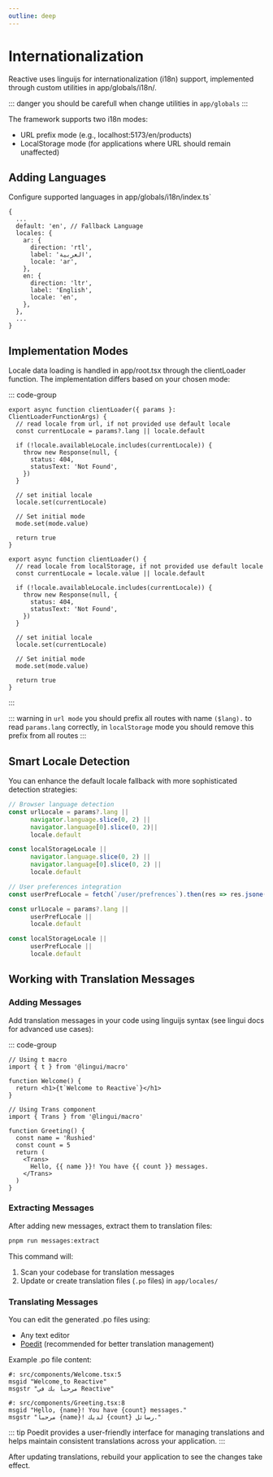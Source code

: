 ```yaml
---
outline: deep
---
```


# Internationalization

Reactive uses linguijs for internationalization (i18n) support, implemented through custom utilities in app/globals/i18n/.

::: danger
you should be carefull when change utilities in `app/globals`
:::

The framework supports two i18n modes:

* URL prefix mode (e.g., localhost:5173/en/products)
* LocalStorage mode (for applications where URL should remain unaffected)

## Adding Languages

Configure supported languages in app/globals/i18n/index.ts`

```ts{3-15}
{
  ...
  default: 'en', // Fallback Language
  locales: {
    ar: {
      direction: 'rtl',
      label: 'العربية',
      locale: 'ar',
    },
    en: {
      direction: 'ltr',
      label: 'English',
      locale: 'en',
    },
  },
  ...
}
```

## Implementation Modes

Locale data loading is handled in app/root.tsx through the clientLoader function. The implementation differs based on your chosen mode:

::: code-group

```ts{1-3} [url-mode.ts]
export async function clientLoader({ params }: ClientLoaderFunctionArgs) {
  // read locale from url, if not provided use default locale
  const currentLocale = params?.lang || locale.default

  if (!locale.availableLocale.includes(currentLocale)) {
    throw new Response(null, {
      status: 404,
      statusText: 'Not Found',
    })
  }

  // set initial locale
  locale.set(currentLocale)

  // Set initial mode
  mode.set(mode.value)

  return true
}
```

```ts{1-3} [localStorage-mode.ts]
export async function clientLoader() {
  // read locale from localStorage, if not provided use default locale
  const currentLocale = locale.value || locale.default

  if (!locale.availableLocale.includes(currentLocale)) {
    throw new Response(null, {
      status: 404,
      statusText: 'Not Found',
    })
  }

  // set initial locale
  locale.set(currentLocale)

  // Set initial mode
  mode.set(mode.value)

  return true
}
```

:::

::: warning
in `url mode` you should prefix all routes with name `($lang).` to read `params.lang` correctly, in `localStorage` mode you should remove this prefix from all routes
:::

## Smart Locale Detection

You can enhance the default locale fallback with more sophisticated detection strategies:

```ts
// Browser language detection
const urlLocale = params?.lang ||
      navigator.language.slice(0, 2) ||
      navigator.language[0].slice(0, 2)|| 
      locale.default

const localStorageLocale ||
      navigator.language.slice(0, 2) ||
      navigator.language[0].slice(0, 2) || 
      locale.default

// User preferences integration
const userPrefLocale = fetch(`/user/prefrences`).then(res => res.jsone()).locale

const urlLocale = params?.lang ||
      userPrefLocale ||
      locale.default

const localStorageLocale ||
      userPrefLocale ||
      locale.default
```

## Working with Translation Messages

### Adding Messages

Add translation messages in your code using linguijs syntax (see lingui docs for advanced use cases):

::: code-group

```tsx{2,5} [Welcome.tsx]
// Using t macro
import { t } from '@lingui/macro'

function Welcome() {
  return <h1>{t`Welcome to Reactive`}</h1>
}
```

```tsx{2,8-10} [Greeting.tsx]
// Using Trans component
import { Trans } from '@lingui/macro'

function Greeting() {
  const name = 'Rushied'
  const count = 5
  return (
    <Trans>
      Hello, {{ name }}! You have {{ count }} messages.
    </Trans>
  )
}
```

### Extracting Messages

After adding new messages, extract them to translation files:

```bash
pnpm run messages:extract
```

This command will:

1. Scan your codebase for translation messages
2. Update or create translation files (`.po` files) in `app/locales/`

### Translating Messages

You can edit the generated .po files using:

* Any text editor
* [Poedit](https://poedit.net/) (recommended for better translation management)

Example .po file content:

```po
#: src/components/Welcome.tsx:5
msgid "Welcome to Reactive"
msgstr "مرحباً بك في Reactive"

#: src/components/Greeting.tsx:8
msgid "Hello, {name}! You have {count} messages."
msgstr "مرحباً {name}! لديك {count} رسائل."
```

::: tip
Poedit provides a user-friendly interface for managing translations and helps maintain consistent translations across your application.
:::

After updating translations, rebuild your application to see the changes take effect.
